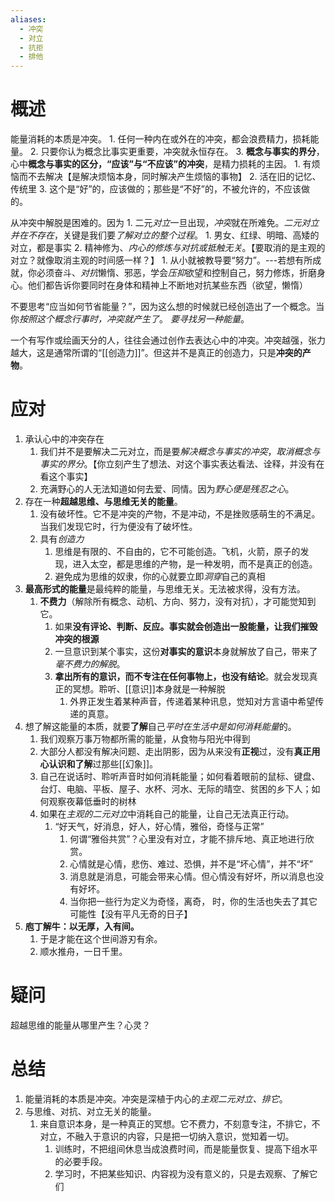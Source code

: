 ```yaml
---
aliases:
  - 冲突
  - 对立
  - 抗拒
  - 排他
---
```

# 概述
能量消耗的本质是冲突。
	1. 任何一种内在或外在的冲突，都会浪费精力，损耗能量。
	2. 只要你认为概念比事实更重要，冲突就永恒存在。
	3. **概念与事实的界分**，心中**概念与事实的区分，“应该”与“不应该”的冲突**，是精力损耗的主因。
		1. 有烦恼而不去解决【是解决烦恼本身，同时解决产生烦恼的事物】
		2. 活在旧的记忆、传统里
		3. 这个是“好”的，应该做的；那些是“不好”的，不被允许的，不应该做的。

从冲突中解脱是困难的。因为
	1. 二元*对立*一旦出现，*冲突*就在所难免。*二元对立并在不存在*，关键是我们要*了解对立的整个过程*。
		1. 男女、红绿、明暗、高矮的对立，都是事实
	2. 精神修为、*内心的修炼与对抗或抵触无关*。【要取消的是主观的对立？就像取消主观的时间感一样？】
		1. 从小就被教导要“努力”。---若想有所成就，你必须奋斗、*对抗*懒惰、邪恶，学会*压抑*欲望和控制自己，努力修炼，折磨身心。他们都告诉你要同时在身体和精神上不断地对抗某些东西（欲望，懒惰）

不要思考“应当如何节省能量？”，因为这么想的时候就已经创造出了一个概念。当你*按照这个概念行事时，冲突就产生了*。
*要寻找另一种能量*。

一个有写作或绘画天分的人，往往会通过创作去表达心中的冲突。冲突越强，张力越大，这是通常所谓的“[[创造力]]”。但这并不是真正的创造力，只是**冲突的产物**。
# 应对
1. 承认心中的冲突存在
	1. 我们并不是要解决二元对立，而是要*解决概念与事实的冲突*，*取消概念与事实的界分*。【你立刻产生了想法、对这个事实表达看法、诠释，并没有在看这个事实】
	2. 充满野心的人无法知道如何去爱、同情。因为*野心便是残忍之心*。
2. 存在一种**超越思维、与思维无关的能量**。
	1. 没有破坏性。它不是冲突的产物，不是冲动，不是挫败感萌生的不满足。当我们发现它时，行为便没有了破坏性。
	2. 具有*创造力*
		1. 思维是有限的、不自由的，它不可能创造。飞机，火箭，原子的发现，进入太空，都是思维的产物，是一种发明，而不是真正的创造。
		2. 避免成为思维的奴隶，你的心就要立即*洞穿*自己的真相
3. **最高形式的能量**是最纯粹的能量，与思维无关。无法被求得，没有方法。
	1. **不费力**（解除所有概念、动机、方向、努力，没有对抗），才可能觉知到它。
		1. 如果**没有评论、判断、反应。事实就会创造出一股能量，让我们摧毁冲突的根源**
		2. 一旦意识到某个事实，这份**对事实的意识**本身就解放了自己，带来了*毫不费力的解脱*。
		3. **拿出所有的意识，而不专注在任何事物上，也没有结论**。就会发现真正的冥想。聆听、[[意识]]本身就是一种解脱
			1. 外界正发生着某种声音，传递着某种讯息，觉知对方言语中希望传递的真意。
4. 想了解这能量的本质，就要**了解**自己*平时在生活中是如何消耗能量*的。
	1. 我们观察万事万物都所需的能量，从食物与阳光中得到
	2. 大部分人都没有解决问题、走出阴影，因为从来没有**正视**过，没有**真正用心认识和了解**过那些[[幻象]]。
	3. 自己在说话时、聆听声音时如何消耗能量；如何看着眼前的鼠标、键盘、台灯、电脑、平板、屋子、水杯、河水、无际的晴空、贫困的乡下人；如何观察夜幕低垂时的树林
	4. 如果在*主观的二元对立*中消耗自己的能量，让自己无法真正行动。
		1. “好天气，好消息，好人，好心情，雅俗，奇怪与正常”
			1. 何谓“雅俗共赏”？心里没有对立，才能不排斥地、真正地进行欣赏。
			2. 心情就是心情，悲伤、难过、恐惧，并不是“坏心情”，并不“坏”
			3. 消息就是消息，可能会带来心情。但心情没有好坏，所以消息也没有好坏。
			4. 当你把一些行为定义为奇怪，离奇， 时，你的生活也失去了其它可能性【没有平凡无奇的日子】
5. **庖丁解牛：以无厚，入有间。** 
	1. 于是才能在这个世间游刃有余。
	2. 顺水推舟，一日千里。
# 疑问
超越思维的能量从哪里产生？心灵？
# 总结
1. 能量消耗的本质是冲突。冲突是深植于内心的*主观二元对立、排它*。
2. 与思维、对抗、对立无关的能量。
	1. 来自意识本身，是一种真正的冥想。它不费力，不刻意专注，不排它，不对立，不融入于意识的内容，只是把一切纳入意识，觉知着一切。
		1. 训练时，不把组间休息当成浪费时间，而是能量恢复、提高下组水平的必要手段。
		2. 学习时，不把某些知识、内容视为没有意义的，只是去观察、了解它们